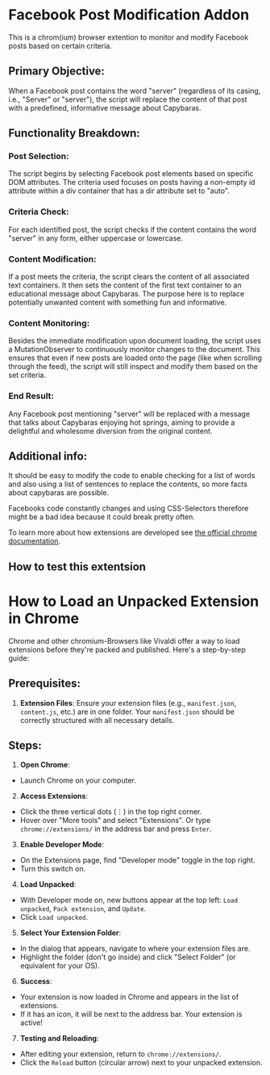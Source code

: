 # Facebook Post Modification Addon

This is a chrom(ium) browser extention to monitor and modify Facebook posts based on certain criteria.

## Primary Objective:
When a Facebook post contains the word "server" (regardless of its casing, i.e., "Server" or "server"), the script will replace the content of that post with a predefined, informative message about Capybaras.

## Functionality Breakdown:

### Post Selection:
The script begins by selecting Facebook post elements based on specific DOM attributes. The criteria used focuses on posts having a non-empty id attribute within a div container that has a dir attribute set to "auto".

### Criteria Check:
For each identified post, the script checks if the content contains the word "server" in any form, either uppercase or lowercase.

### Content Modification:
If a post meets the criteria, the script clears the content of all associated text containers. It then sets the content of the first text container to an educational message about Capybaras. The purpose here is to replace potentially unwanted content with something fun and informative.

### Content Monitoring:
Besides the immediate modification upon document loading, the script uses a MutationObserver to continuously monitor changes to the document. This ensures that even if new posts are loaded onto the page (like when scrolling through the feed), the script will still inspect and modify them based on the set criteria.

### End Result:
Any Facebook post mentioning "server" will be replaced with a message that talks about Capybaras enjoying hot springs, aiming to provide a delightful and wholesome diversion from the original content.

## Additional info:
It should be easy to modify the code to enable checking for a list of words and also using a list of sentences to replace the contents, so more facts about capybaras are possible.

Facebooks code constantly changes and using CSS-Selectors therefore might be a bad idea because it could break pretty often.

To learn more about how extensions are developed see [the official chrome documentation](https://developer.chrome.com/docs/extensions/mv3/getstarted/).


## How to test this extentsion
# How to Load an Unpacked Extension in Chrome

Chrome and other chromium-Browsers like Vivaldi offer a way to load extensions before they're packed and published. Here's a step-by-step guide:

## **Prerequisites**:

1. **Extension Files**: Ensure your extension files (e.g., `manifest.json`, `content.js`, etc.) are in one folder. Your `manifest.json` should be correctly structured with all necessary details.

## **Steps**:

1. **Open Chrome**:
- Launch Chrome on your computer.

2. **Access Extensions**:
- Click the three vertical dots (⋮) in the top right corner.
- Hover over "More tools" and select "Extensions". Or type `chrome://extensions/` in the address bar and press `Enter`.

3. **Enable Developer Mode**:
- On the Extensions page, find "Developer mode" toggle in the top right.
- Turn this switch on.

4. **Load Unpacked**:
- With Developer mode on, new buttons appear at the top left: `Load unpacked`, `Pack extension`, and `Update`.
- Click `Load unpacked`.

5. **Select Your Extension Folder**:
- In the dialog that appears, navigate to where your extension files are.
- Highlight the folder (don't go inside) and click "Select Folder" (or equivalent for your OS).

6. **Success**:
- Your extension is now loaded in Chrome and appears in the list of extensions.
- If it has an icon, it will be next to the address bar. Your extension is active!

7. **Testing and Reloading**:
- After editing your extension, return to `chrome://extensions/`.
- Click the `Reload` button (circular arrow) next to your unpacked extension.

